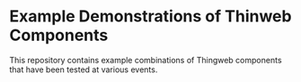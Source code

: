 # Example Demonstrations of Thinweb Components

This repository contains example combinations of Thingweb components that have been tested at various events.
